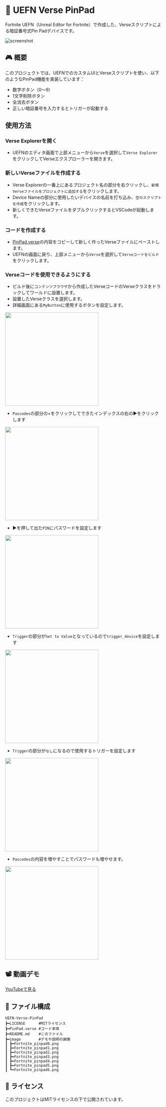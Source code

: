 # 🔢 UEFN Verse PinPad

Fortnite UEFN（Unreal Editor for Fortnite）で作成した、Verseスクリプトによる暗証番号式Pin Padデバイスです。

![screenshot](https://github.com/gori-GORILLA-gori/UEFN-Verse-PinPad/blob/main/image/Fortnite_pinpad0.png?raw=true)

## 🎮 概要

このプロジェクトでは、UEFNでのカスタムUIとVerseスクリプトを使い、以下のようなPinPad機能を実装しています：

- 数字ボタン（0〜9）
- 1文字削除ボタン
- 全消去ボタン
- 正しい暗証番号を入力するとトリガーが起動する

## 使用方法
### Verse Explorerを開く
-  UEFNのエディタ画面で上部メニューから`Verse`を選択して`Verse Explorer`をクリックしてVerseエクスプローラーを開きます。
### 新しいVerseファイルを作成する
- Verse Explorerの一番上にあるプロジェクト名の部分を右クリックし、`新規Verseファイルをプロジェクトに追加する`をクリックします。
- Device Nameの部分に使用したいデバイスの名前を打ち込み、`空のスクリプトを作成`をクリックします。
- 新しくできたVerseファイルをダブルクリックするとVSCodeが起動します。
### コードを作成する
- [PinPad.verse](https://github.com/gori-GORILLA-gori/UEFN-Verse-PinPad/blob/main/PinPad.verse)の内容をコピーして新しく作ったVerseファイルにペーストします。
- UEFNの画面に戻り、上部メニューから`Verse`を選択して`Verseコードをビルド`をクリックします。
### Verseコードを使用できるようにする
- ビルド後に`コンテンツブラウザ`から作成したVerseコードのVerseクラスをドラックしてワールドに設置します。
- 設置したVerseクラスを選択します。
- 詳細画面にある`MyButton`に使用するボタンを設定します。
<img src="https://github.com/gori-GORILLA-gori/UEFN-Verse-PinPad/blob/main/image/Fortnite_pinpad1.png" width="300">

- `Pascodes`の部分の+をクリックしてできたインデックスの右の▶をクリックします
<img src="https://github.com/gori-GORILLA-gori/UEFN-Verse-PinPad/blob/main/image/Fortnite_pinpad5.png" width="300">

- ▶を押して出た`PIN`にパスワードを設定します
<img src="https://github.com/gori-GORILLA-gori/UEFN-Verse-PinPad/blob/main/image/Fortnite_pinpad4.png" width="300">

- `Trigger`の部分が`Set to Value`となっているので`trigger_device`を設定します
<img src="https://github.com/gori-GORILLA-gori/UEFN-Verse-PinPad/blob/main/image/Fortnite_pinpad3.png" width="300">

- `Trigger`の部分が`なし`になるので使用するトリガーを設定します
<img src="https://github.com/gori-GORILLA-gori/UEFN-Verse-PinPad/blob/main/image/Fortnite_pinpad2.png" width="300">

- `Pascodes`の内容を増やすことでパスワードも増やせます。
<img src="https://github.com/gori-GORILLA-gori/UEFN-Verse-PinPad/blob/main/image/Fortnite_pinpad6.png" width="300">

## 📽️ 動画デモ

[YouTubeで見る](https://youtu.be/Vyn8OfEEVzI)

## 📁 ファイル構成
```
UEFN-Verse-PinPad
┣━LICENSE      #MITライセンス
┣━PinPad.verse #コード本体
┣━README.md    #このファイル
┣━image        #デモや説明の画像
┃ ┣━Fortnite_pinpad0.png
┃ ┣━Fortnite_pinpad1.png
┃ ┣━Fortnite_pinpad2.png
┃ ┣━Fortnite_pinpad3.png
┃ ┣━Fortnite_pinpad4.png
┃ ┣━Fortnite_pinpad5.png
┃ ┗━Fortnite_pinpad6.png
```
## 📝 ライセンス

このプロジェクトはMITライセンスの下で公開されています。
